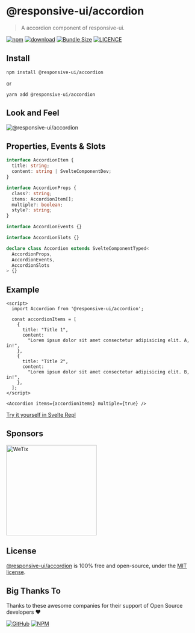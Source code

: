 # @responsive-ui/accordion

> A accordion component of responsive-ui.

<p>

[![npm](https://img.shields.io/npm/v/@responsive-ui/accordion.svg)](https://www.npmjs.com/package/@responsive-ui/accordion)
[![download](https://img.shields.io/npm/dw/@responsive-ui/accordion.svg)](https://www.npmjs.com/package/@responsive-ui/accordion)
[![Bundle Size](https://badgen.net/bundlephobia/minzip/%40responsive-ui%2Faccordion)](https://bundlephobia.com/result?p=@responsive-ui/accordion)
[![LICENCE](https://img.shields.io/github/license/wetix/responsive-ui)](https://github.com/wetix/responsive-ui/blob/master/LICENSE)

</p>

## Install

```console
npm install @responsive-ui/accordion
```

or

```console
yarn add @responsive-ui/accordion
```

## Look and Feel

<img src="https://user-images.githubusercontent.com/28108597/105443082-e79b3580-5ca5-11eb-864d-d3b2c7b5d1a2.png"
alt="@responsive-ui/accordion" />

## Properties, Events & Slots

```ts
interface AccordionItem {
  title: string;
  content: string | SvelteComponentDev;
}

interface AccordionProps {
  class?: string;
  items: AccordionItem[];
  multiple?: boolean;
  style?: string;
}

interface AccordionEvents {}

interface AccordionSlots {}

declare class Accordion extends SvelteComponentTyped<
  AccordionProps,
  AccordionEvents,
  AccordionSlots
> {}
```

## Example

```svelte
<script>
  import Accordion from '@responsive-ui/accordion';

  const accordionItems = [
    {
      title: "Title 1",
      content:
        "Lorem ipsum dolor sit amet consectetur adipisicing elit. A, in!",
    },
    {
      title: "Title 2",
      content:
        "Lorem ipsum dolor sit amet consectetur adipisicing elit. B, in!",
    },
  ];
</script>

<Accordion items={accordionItems} multiple={true} />
```

[Try it yourself in Svelte Repl](https://svelte.dev/repl/647efdb8779c4b7ebe14b01f5bd32b5f?version=latest)

## Sponsors

<img src="https://asset.wetix.my/images/logo/wetix.png" alt="WeTix" width="240px">

## License

[@responsive-ui/accordion](https://github.com/wetix/responsive-ui/tree/master/components/accordion) is 100% free and open-source, under the [MIT license](https://github.com/wetix/responsive-ui/blob/master/LICENSE).

## Big Thanks To

Thanks to these awesome companies for their support of Open Source developers ❤

[![GitHub](https://jstools.dev/img/badges/github.svg)](https://github.com/open-source)
[![NPM](https://jstools.dev/img/badges/npm.svg)](https://www.npmjs.com/)
